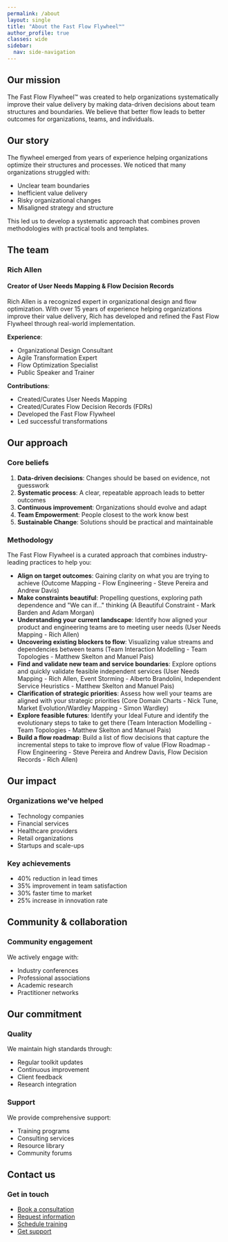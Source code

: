 ```yaml
---
permalink: /about
layout: single
title: "About the Fast Flow Flywheel™️"
author_profile: true
classes: wide
sidebar:
  nav: side-navigation
---
```


## Our mission

The Fast Flow Flywheel™️ was created to help organizations systematically improve their value delivery by making data-driven decisions about team structures and boundaries. We believe that better flow leads to better outcomes for organizations, teams, and individuals.

## Our story

The flywheel emerged from years of experience helping organizations optimize their structures and processes. We noticed that many organizations struggled with:

- Unclear team boundaries
- Inefficient value delivery
- Risky organizational changes
- Misaligned strategy and structure

This led us to develop a systematic approach that combines proven methodologies with practical tools and templates.

## The team

### Rich Allen

#### Creator of User Needs Mapping & Flow Decision Records

Rich Allen is a recognized expert in organizational design and flow optimization. With over 15 years of experience helping organizations improve their value delivery, Rich has developed and refined the Fast Flow Flywheel through real-world implementation.

**Experience**:

- Organizational Design Consultant
- Agile Transformation Expert
- Flow Optimization Specialist
- Public Speaker and Trainer

**Contributions**:

- Created/Curates User Needs Mapping
- Created/Curates Flow Decision Records (FDRs)
- Developed the Fast Flow Flywheel
- Led successful transformations

## Our approach

### Core beliefs

1. **Data-driven decisions**: Changes should be based on evidence, not guesswork
2. **Systematic process**: A clear, repeatable approach leads to better outcomes
3. **Continuous improvement**: Organizations should evolve and adapt
4. **Team Empowerment**: People closest to the work know best
5. **Sustainable Change**: Solutions should be practical and maintainable

### Methodology

The Fast Flow Flywheel is a curated approach that combines industry-leading practices to help you:

- **Align on target outcomes**: Gaining clarity on what you are trying to achieve (Outcome Mapping - Flow Engineering - Steve Pereira and Andrew Davis)
- **Make constraints beautiful**: Propelling questions, exploring path dependence and "We can if..." thinking (A Beautiful Constraint - Mark Barden and Adam Morgan)
- **Understanding your current landscape**: Identify how aligned your product and engineering teams are to meeting user needs (User Needs Mapping - Rich Allen)
- **Uncovering existing blockers to flow**: Visualizing value streams and dependencies between teams (Team Interaction Modelling - Team Topologies - Matthew Skelton and Manuel Pais)
- **Find and validate new team and service boundaries**: Explore options and quickly validate feasible independent services (User Needs Mapping - Rich Allen, Event Storming - Alberto Brandolini, Independent Service Heuristics - Matthew Skelton and Manuel Pais)
- **Clarification of strategic priorities**:  Assess how well your teams are aligned with your strategic priorities (Core Domain Charts - Nick Tune, Market Evolution/Wardley Mapping - Simon Wardley)
- **Explore feasible futures**: Identify your Ideal Future and identify the evolutionary steps to take to get there (Team Interaction Modelling - Team Topologies - Matthew Skelton and Manuel Pais)
- **Build a flow roadmap**: Build a list of flow decisions that capture the incremental steps to take to improve flow of value (Flow Roadmap - Flow Engineering - Steve Pereira and Andrew Davis, Flow Decision Records - Rich Allen)

## Our impact

### Organizations we've helped

- Technology companies
- Financial services
- Healthcare providers
- Retail organizations
- Startups and scale-ups

### Key achievements

- 40% reduction in lead times
- 35% improvement in team satisfaction
- 30% faster time to market
- 25% increase in innovation rate

## Community & collaboration

### Community engagement

We actively engage with:

- Industry conferences
- Professional associations
- Academic research
- Practitioner networks

## Our commitment

### Quality

We maintain high standards through:

- Regular toolkit updates
- Continuous improvement
- Client feedback
- Research integration

### Support

We provide comprehensive support:

- Training programs
- Consulting services
- Resource library
- Community forums

## Contact us

### Get in touch

- [Book a consultation](/contact)
- [Request information](/contact)
- [Schedule training](/contact)
- [Get support](/contact)
